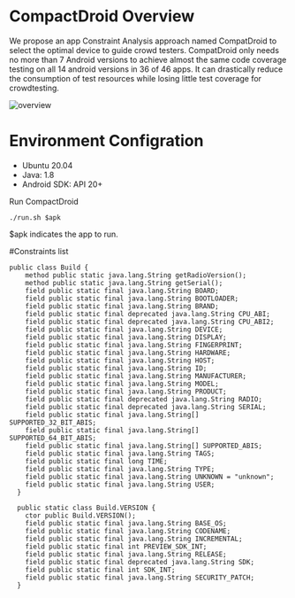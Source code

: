 # CompactDroid Overview
We propose an app Constraint Analysis approach named CompatDroid to select the optimal device to guide crowd testers. CompatDroid only needs no more than 7 Android versions to achieve almost the same code coverage testing on all 14 android versions in 36 of 46 apps. It can drastically reduce the consumption of test resources while losing little test coverage for crowdtesting.

![overview](https://user-images.githubusercontent.com/107869122/191693701-892c3c46-e8b7-43eb-b8e7-4ec1f96e2a31.png)

# Environment Configration
* Ubuntu 20.04
* Java: 1.8
* Android SDK: API 20+

Run CompactDroid
```
./run.sh $apk
```
$apk indicates the app to run.

#Constraints list

```
public class Build {
    method public static java.lang.String getRadioVersion();
    method public static java.lang.String getSerial();
    field public static final java.lang.String BOARD;
    field public static final java.lang.String BOOTLOADER;
    field public static final java.lang.String BRAND;
    field public static final deprecated java.lang.String CPU_ABI;
    field public static final deprecated java.lang.String CPU_ABI2;
    field public static final java.lang.String DEVICE;
    field public static final java.lang.String DISPLAY;
    field public static final java.lang.String FINGERPRINT;
    field public static final java.lang.String HARDWARE;
    field public static final java.lang.String HOST;
    field public static final java.lang.String ID;
    field public static final java.lang.String MANUFACTURER;
    field public static final java.lang.String MODEL;
    field public static final java.lang.String PRODUCT;
    field public static final deprecated java.lang.String RADIO;
    field public static final deprecated java.lang.String SERIAL;
    field public static final java.lang.String[] SUPPORTED_32_BIT_ABIS;
    field public static final java.lang.String[] SUPPORTED_64_BIT_ABIS;
    field public static final java.lang.String[] SUPPORTED_ABIS;
    field public static final java.lang.String TAGS;
    field public static final long TIME;
    field public static final java.lang.String TYPE;
    field public static final java.lang.String UNKNOWN = "unknown";
    field public static final java.lang.String USER;
  }

  public static class Build.VERSION {
    ctor public Build.VERSION();
    field public static final java.lang.String BASE_OS;
    field public static final java.lang.String CODENAME;
    field public static final java.lang.String INCREMENTAL;
    field public static final int PREVIEW_SDK_INT;
    field public static final java.lang.String RELEASE;
    field public static final deprecated java.lang.String SDK;
    field public static final int SDK_INT;
    field public static final java.lang.String SECURITY_PATCH;
  }
```
